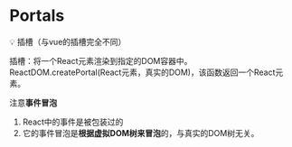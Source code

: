 # Portals

<aside>
💡  插槽（与vue的插槽完全不同）
</aside>

插槽：将一个React元素渲染到指定的DOM容器中。
ReactDOM.createPortal(React元素，真实的DOM)，该函数返回一个React元素。

注意**事件冒泡**

1. React中的事件是被包装过的
2. 它的事件冒泡是**根据虚拟DOM树来冒泡**的，与真实的DOM树无关。